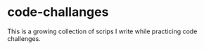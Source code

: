 # code-challanges

This is a growing collection of scrips I write while practicing code challenges.
